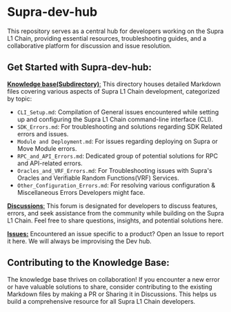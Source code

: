 # **Supra-dev-hub**
This repository serves as a central hub for developers working on the Supra L1 Chain, providing essential resources, troubleshooting guides, and a collaborative platform for discussion and issue resolution.

## **Get Started with Supra-dev-hub:**

[**Knowledge base(Subdirectory)**:](https://github.com/Entropy-Foundation/supra-dev-hub/tree/main/Knowledge%20base) This directory houses detailed Markdown files covering various aspects of Supra L1 Chain development, categorized by topic:
- `CLI_Setup.md`: Compilation of General issues encountered while setting up and configuring the Supra L1 Chain command-line interface (CLI).
- `SDK_Errors.md`: For troubleshooting and solutions regarding SDK Related errors and issues.
- `Module and Deployment.md`: For issues regarding deploying on Supra or Move Module errors.
- `RPC_and_API_Errors.md`: Dedicated group of potential solutions for RPC and API-related errors.
- `Oracles_and_VRF_Errors.md`: For Troubleshooting issues with Supra's Oracles and Verifiable Random Functions(VRF) Services.
- `Other_Configuration_Errors.md`: For resolving various configuration & Miscellaneous Errors Developers might face.

[**Discussions**:](https://github.com/Entropy-Foundation/supra-dev-hub/discussions) This forum is designated for developers to discuss features, errors, and seek assistance from the community while building on the Supra L1 Chain. Feel free to share questions, insights, and potential solutions here.

[**Issues:**](https://github.com/Entropy-Foundation/supra-dev-hub/issues) Encountered an issue specific to a product? Open an Issue to report it here. We will always be improvising the Dev hub.

## Contributing to the Knowledge Base:
The knowledge base thrives on collaboration! If you encounter a new error or have valuable solutions to share, consider contributing to the existing Markdown files by making a PR or Sharing it in Discussions. This helps us build a comprehensive resource for all Supra L1 Chain developers.
